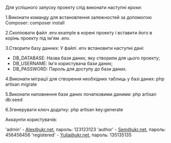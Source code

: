 Для успішного запуску проекту слід виконати наступні кроки:

1.Виконати команду для встановлення залежностей за допомогою Composer:
  composer install
  
2.Скопіювати файл .env.example в корені проекту і вставити його в корінь проекту під ім'ям .env.

3.Створити базу данних:
  У файлі .env встановити наступні дані:
  
  - DB_DATABASE: Назва бази даних, яку створили для цього проекту;
  - DB_USERNAME: Ім'я користувача бази даних;
  - DB_PASSWORD: Пароль для доступу до бази даних.

4.Виконати міграції для створення необхідних таблиць у базі даних:
   php artisan migrate
   
5.Виконати наповнення бази даних початковими даними:
   php artisan db:seed
   
6.Згенерувати ключ додатку:
   php artisan key:generate
   
   
 Аккаунти користувачів:
 
 'admin' - Alex@ukr.net, пароль: 123123123
 'author' - Sem@ukr.net, пароль: 456456456
 'registered' - Yulia@ukr.net, пароль: 135135135
